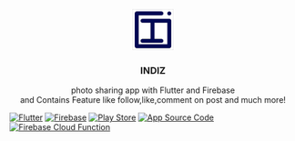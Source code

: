 <p align="center">
      <a href="https://flutter.io/">
        <img src="documentation/logo.png" alt="Logo" width=72 height=72>
      </a>
    
  <h3 align="center">INDIZ</h3>

  <p align="center">
    photo sharing app with Flutter and Firebase
    <br>
    and Contains Feature like follow,like,comment on post and much more!
    <br>

[![Flutter](https://www.kindpng.com/picc/m/355-3557482_flutter-logo-png-transparent-png.png)](https://flutter.dev/)
[![Firebase](https://flutter.dev/assets/flutter-lockup-c13da9c9303e26b8d5fc208d2a1fa20c1ef47eb021ecadf27046dea04c0cebf6.png)](https://firebase.google.com/)
[![Play Store](https://cdn1.iconfinder.com/data/icons/social-links/26/playstore-512.png)](https://play.google.com/store/apps/details?id=xyz.indiz.flutter_app)
[![App Source Code](https://visualpharm.com/assets/707/Source%20Code-595b40b65ba036ed117d45b8.svg)](https://github.com/jeen0404/indizapp)
[![Firebase Cloud Function](https://www.seekpng.com/png/detail/788-7884007_google-cloud-functions-icon-google-cloud-dataprep-logo.png)](https://github.com/jeen0404/indiz-cloud-fun)
 </p>
 </p>